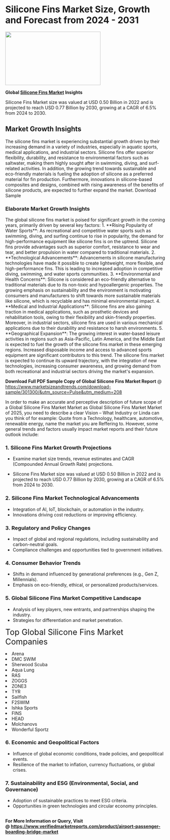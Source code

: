 <H1>Silicone Fins Market Size, Growth and Forecast from 2024 - 2031</H1><img class="aligncenter size-medium wp-image-584254" src="https://thirdeyenews.in/wp-content/uploads/2024/09/Global-Market-Research-300x168.jpeg" alt="" width="300" height="168" /><p><strong>Global&nbsp;<a href="https://www.marketsizeandtrends.com/download-sample/301300/&amp;utm_source=Pulse&amp;utm_medium=208">Silicone Fins Market</a> Insights</strong></p><p>Silicone Fins Market size was valued at USD 0.50 Billion in 2022 and is projected to reach USD 0.77 Billion by 2030, growing at a CAGR of 6.5% from 2024 to 2030.</p><p><h2>Market Growth Insights</h2> The silicone fins market is experiencing substantial growth driven by their increasing demand in a variety of industries, especially in aquatic sports, medical applications, and industrial sectors. Silicone fins offer superior flexibility, durability, and resistance to environmental factors such as saltwater, making them highly sought after in swimming, diving, and surf-related activities. In addition, the growing trend towards sustainable and eco-friendly materials is fueling the adoption of silicone as a preferred material for fin production. Furthermore, innovations in silicone-based composites and designs, combined with rising awareness of the benefits of silicone products, are expected to further expand the market. Download Sample <h3>Elaborate Market Growth Insights</h3> The global silicone fins market is poised for significant growth in the coming years, primarily driven by several key factors: 1. **Rising Popularity of Water Sports**: As recreational and competitive water sports such as swimming, diving, and surfing continue to rise in popularity, the demand for high-performance equipment like silicone fins is on the uptrend. Silicone fins provide advantages such as superior comfort, resistance to wear and tear, and better propulsion in water compared to traditional materials. 2. **Technological Advancements**: Advancements in silicone manufacturing technologies have made it possible to create lightweight, more flexible, and high-performance fins. This is leading to increased adoption in competitive diving, swimming, and water sports communities. 3. **Environmental and Health Concerns**: Silicone is considered an eco-friendly alternative to traditional materials due to its non-toxic and hypoallergenic properties. The growing emphasis on sustainability and the environment is motivating consumers and manufacturers to shift towards more sustainable materials like silicone, which is recyclable and has minimal environmental impact. 4. **Medical and Industrial Applications**: Silicone fins are also gaining traction in medical applications, such as prosthetic devices and rehabilitation tools, owing to their flexibility and skin-friendly properties. Moreover, in industrial sectors, silicone fins are used in various mechanical applications due to their durability and resistance to harsh environments. 5. **Geographical Expansion**: The growing interest in water-based leisure activities in regions such as Asia-Pacific, Latin America, and the Middle East is expected to fuel the growth of the silicone fins market in these emerging regions. Increased disposable income and access to advanced sports equipment are significant contributors to this trend. The silicone fins market is expected to continue its upward trajectory, with the integration of new technologies, increasing consumer awareness, and growing demand from both recreational and industrial sectors driving the market's expansion. </p><p><span class=""><strong>Download Full PDF Sample Copy of Global Silicone Fins Market Report</strong> @ <a href="https://www.marketsizeandtrends.com/download-sample/301300/&amp;utm_source=Pulse&amp;utm_medium=208" target="_blank">https://www.marketsizeandtrends.com/download-sample/301300/&amp;utm_source=Pulse&amp;utm_medium=208</a></span></p><p>In order to make an accurate and perceptive description of future scope of a Global&nbsp;Silicone Fins Market Market as Global&nbsp;Silicone Fins Market Market of 2025, you need to describe a clear Vision &ndash; What Industry or Linda can you think of for example: Quote from a Technology, healthcare, automotive, renewable energy, name the market you are Reffering to. However, some general trends and factors usually impact market reports and their future outlook include:</p><h3>1.&nbsp;<strong>Silicone Fins Market Growth Projections</strong></h3><ul><li>Examine market size trends, revenue estimates and CAGR (Compounded Annual Growth Rate) projections.</li><li><p>Silicone Fins Market size was valued at USD 0.50 Billion in 2022 and is projected to reach USD 0.77 Billion by 2030, growing at a CAGR of 6.5% from 2024 to 2030.</p></li></ul><h3>2.&nbsp;<strong>Silicone Fins Market Technological Advancements</strong></h3><ul><li>Integration of AI, IoT, blockchain, or automation in the industry.</li><li>Innovations driving cost reductions or improving efficiency.</li></ul><h3>3.&nbsp;<strong>Regulatory and Policy Changes</strong></h3><ul><li>Impact of global and regional regulations, including sustainability and carbon-neutral goals.</li><li>Compliance challenges and opportunities tied to government initiatives.</li></ul><h3>4.&nbsp;<strong>Consumer Behavior Trends</strong></h3><ul><li>Shifts in demand influenced by generational preferences (e.g., Gen Z, Millennials).</li><li>Emphasis on eco-friendly, ethical, or personalized products/services.</li></ul><h3>5.&nbsp;<strong>Global Silicone Fins Market Competitive Landscape</strong></h3><ul><li>Analysis of key players, new entrants, and partnerships shaping the industry.</li><li>Strategies for differentiation and market penetration.</li></ul><p data-pm-slice="1 1 []"><span style="color: inherit; font-family: inherit; font-size: 25px;">Top Global Silicone Fins Market Companies</span></p><div class="" data-test-id=""><p><li>Arena</li><li> DMC SWIM</li><li> Sherwood Scuba</li><li> Aqua Lung</li><li> RAS</li><li> ZOGGS</li><li> ZONE3</li><li> TYR</li><li> Sailfish</li><li> F2SWIM</li><li> Ishka Sports</li><li> FINS</li><li> HEAD</li><li> Molchanovs</li><li> Wonderful Sportz</li></p></div><h3>6.&nbsp;<strong>Economic and Geopolitical Factors</strong></h3><ul><li>Influence of global economic conditions, trade policies, and geopolitical events.</li><li>Resilience of the market to inflation, currency fluctuations, or global crises.</li></ul><h3>7.&nbsp;<strong>Sustainability and ESG (Environmental, Social, and Governance)</strong></h3><ul><li>Adoption of sustainable practices to meet ESG criteria.</li><li>Opportunities in green technologies and circular economy principles.</li></ul><h2><strong style="font-size: 14px;">For More Information or Query, Visit @&nbsp;</strong><a style="background-color: #ffffff; font-size: 14px;" href="https://www.marketsizeandtrends.com/report/silicone-fins-market/" target="_blank">https://www.verifiedmarketreports.com/product/airport-passenger-boarding-bridge-market</a></h2>

